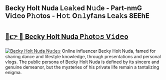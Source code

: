 ## Becky Holt Nuda L𝚎a𝚔ed N𝚞𝚍e - Part-nmG Vi𝚍𝚎o P𝚑𝚘tos - H𝚘𝚝 O𝚗𝚕yf𝚊ns L𝚎a𝚔s 8EEhE

# <h2><a href="http://kf7czp3.oniu.top/?m=Becky+Holt+Nuda">🔗👉 🔴 Becky Holt Nuda P𝚑ot𝚘𝚜 V𝚒d𝚎o</a></h2>

[![Becky Holt Nuda Nu𝚍e𝚜](https://i.imgur.com/0qMVB7G.gif)](http://kf7czp3.oniu.top/?m=Becky+Holt+Nuda)
Online influencer Becky Holt Nuda, famed for sharing dance and lifestyle knowledge, through presentations and personal vlogs. The public persona of Becky Holt Nuda is defined by its sincere and genuine demeanor, but the mysteries of his private life remain a tantalizing enigma.  
